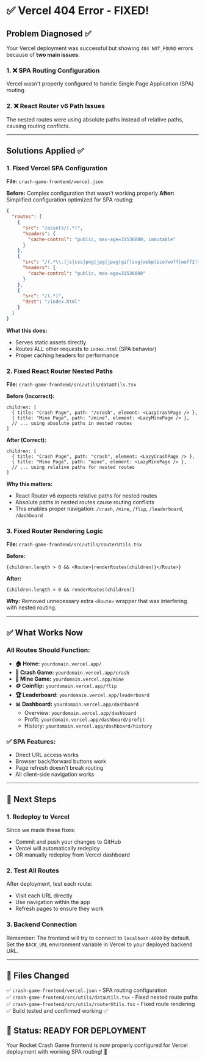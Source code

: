 # ✅ Vercel 404 Error - FIXED!

## Problem Diagnosed ✅
Your Vercel deployment was successful but showing `404 NOT_FOUND` errors because of **two main issues**:

### 1. ❌ SPA Routing Configuration
Vercel wasn't properly configured to handle Single Page Application (SPA) routing.

### 2. ❌ React Router v6 Path Issues  
The nested routes were using absolute paths instead of relative paths, causing routing conflicts.

---

## Solutions Applied ✅

### 1. **Fixed Vercel SPA Configuration**
**File:** `crash-game-frontend/vercel.json`

**Before:** Complex configuration that wasn't working properly
**After:** Simplified configuration optimized for SPA routing:

```json
{
  "routes": [
    {
      "src": "/assets/(.*)",
      "headers": {
        "cache-control": "public, max-age=31536000, immutable"
      }
    },
    {
      "src": "/(.*\\.(js|css|png|jpg|jpeg|gif|svg|webp|ico|woff|woff2|ttf|eot))",
      "headers": {
        "cache-control": "public, max-age=31536000"
      }
    },
    {
      "src": "/(.*)",
      "dest": "/index.html"
    }
  ]
}
```

**What this does:**
- Serves static assets directly
- Routes ALL other requests to `index.html` (SPA behavior)
- Proper caching headers for performance

### 2. **Fixed React Router Nested Paths**
**File:** `crash-game-frontend/src/utils/dataUtils.tsx`

**Before (Incorrect):**
```tsx
children: [
  { title: "Crash Page", path: "/crash", element: <LazyCrashPage /> },
  { title: "Mine Page", path: "/mine", element: <LazyMinePage /> },
  // ... using absolute paths in nested routes
]
```

**After (Correct):**
```tsx
children: [
  { title: "Crash Page", path: "crash", element: <LazyCrashPage /> },
  { title: "Mine Page", path: "mine", element: <LazyMinePage /> },
  // ... using relative paths for nested routes
]
```

**Why this matters:**
- React Router v6 expects relative paths for nested routes
- Absolute paths in nested routes cause routing conflicts
- This enables proper navigation: `/crash`, `/mine`, `/flip`, `/leaderboard`, `/dashboard`

### 3. **Fixed Router Rendering Logic**
**File:** `crash-game-frontend/src/utils/routerUtils.tsx`

**Before:**
```tsx
{children.length > 0 && <Route>{renderRoutes(children)}</Route>}
```

**After:**
```tsx
{children.length > 0 && renderRoutes(children)}
```

**Why:** Removed unnecessary extra `<Route>` wrapper that was interfering with nested routing.

---

## ✅ What Works Now

### All Routes Should Function:
- **🏠 Home:** `yourdomain.vercel.app/`
- **🎯 Crash Game:** `yourdomain.vercel.app/crash`
- **💎 Mine Game:** `yourdomain.vercel.app/mine`
- **🪙 Coinflip:** `yourdomain.vercel.app/flip`
- **🏆 Leaderboard:** `yourdomain.vercel.app/leaderboard`
- **📊 Dashboard:** `yourdomain.vercel.app/dashboard`
  - Overview: `yourdomain.vercel.app/dashboard`
  - Profit: `yourdomain.vercel.app/dashboard/profit`
  - History: `yourdomain.vercel.app/dashboard/history`

### ✅ SPA Features:
- Direct URL access works
- Browser back/forward buttons work
- Page refresh doesn't break routing
- All client-side navigation works

---

## 🚀 Next Steps

### 1. **Redeploy to Vercel**
Since we made these fixes:
- Commit and push your changes to GitHub
- Vercel will automatically redeploy
- OR manually redeploy from Vercel dashboard

### 2. **Test All Routes**
After deployment, test each route:
- Visit each URL directly
- Use navigation within the app
- Refresh pages to ensure they work

### 3. **Backend Connection**
Remember: The frontend will try to connect to `localhost:4000` by default. Set the `BACK_URL` environment variable in Vercel to your deployed backend URL.

---

## 📝 Files Changed

✅ `crash-game-frontend/vercel.json` - SPA routing configuration  
✅ `crash-game-frontend/src/utils/dataUtils.tsx` - Fixed nested route paths  
✅ `crash-game-frontend/src/utils/routerUtils.tsx` - Fixed route rendering  
✅ Build tested and confirmed working ✅

## 🎉 Status: READY FOR DEPLOYMENT

Your Rocket Crash Game frontend is now properly configured for Vercel deployment with working SPA routing! 🚀
